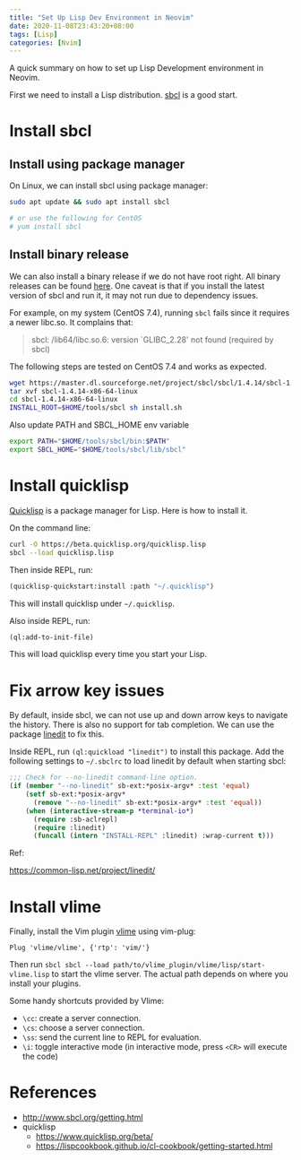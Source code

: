 ```yaml
---
title: "Set Up Lisp Dev Environment in Neovim"
date: 2020-11-08T23:43:20+08:00
tags: [Lisp]
categories: [Nvim]
---
```


A quick summary on how to set up Lisp Development environment in Neovim.

<!--more-->

First we need to install a Lisp distribution. [sbcl](http://www.sbcl.org/) is a
good start.

# Install sbcl

## Install using package manager

On Linux, we can install sbcl using package manager:

```bash
sudo apt update && sudo apt install sbcl

# or use the following for CentOS
# yum install sbcl
```

## Install binary release

We can also install a binary release if we do not have root right. All binary
releases can be found [here](https://sourceforge.net/projects/sbcl/files/sbcl/).
One caveat is that if you install the latest version of sbcl and run it, it
may not run due to dependency issues.

For example, on my system (CentOS 7.4), running `sbcl` fails since it requires
a newer libc.so. It complains that:

> sbcl: /lib64/libc.so.6: version `GLIBC_2.28' not found (required by sbcl)

The following steps are tested on CentOS 7.4 and works as expected.

```bash
wget https://master.dl.sourceforge.net/project/sbcl/sbcl/1.4.14/sbcl-1.4.14-x86-64-linux-binary.tar.bz2
tar xvf sbcl-1.4.14-x86-64-linux
cd sbcl-1.4.14-x86-64-linux
INSTALL_ROOT=$HOME/tools/sbcl sh install.sh
```

Also update PATH and SBCL_HOME env variable

```bash
export PATH="$HOME/tools/sbcl/bin:$PATH"
export SBCL_HOME="$HOME/tools/sbcl/lib/sbcl"
```

# Install quicklisp

[Quicklisp](https://www.quicklisp.org/beta/index.html) is a package manager for
Lisp. Here is how to install it.

On the command line:

```bash
curl -O https://beta.quicklisp.org/quicklisp.lisp
sbcl --load quicklisp.lisp
```

Then inside REPL, run:

```lisp
(quicklisp-quickstart:install :path "~/.quicklisp")
```

This will install quicklisp under `~/.quicklisp`.

Also inside REPL, run:

```lisp
(ql:add-to-init-file)
```

This will load quicklisp every time you start your Lisp.

# Fix arrow key issues

By default, inside sbcl, we can not use up and down arrow keys to navigate the
history. There is also no support for tab completion. We can use the package
[linedit](https://github.com/sharplispers/linedit) to fix this.

Inside REPL, run `(ql:quickload "linedit")` to install this package. Add the
following settings to `~/.sbclrc` to load linedit by default when starting sbcl:

```lisp
;;; Check for --no-linedit command-line option.
(if (member "--no-linedit" sb-ext:*posix-argv* :test 'equal)
    (setf sb-ext:*posix-argv*
      (remove "--no-linedit" sb-ext:*posix-argv* :test 'equal))
    (when (interactive-stream-p *terminal-io*)
      (require :sb-aclrepl)
      (require :linedit)
      (funcall (intern "INSTALL-REPL" :linedit) :wrap-current t)))
```

Ref:

https://common-lisp.net/project/linedit/

# Install vlime

Finally, install the Vim plugin [vlime](https://github.com/vlime/vlime) using vim-plug:

```vim
Plug 'vlime/vlime', {'rtp': 'vim/'}
```

Then run `sbcl sbcl --load path/to/vlime_plugin/vlime/lisp/start-vlime.lisp` to
start the vlime server. The actual path depends on where you install your
plugins.

Some handy shortcuts provided by Vlime:

+ `\cc`: create a server connection.
+ `\cs`: choose a server connection.
+ `\ss`: send the current line to REPL for evaluation.
+ `\i`: toggle interactive mode (in interactive mode, press `<CR>` will execute the code)

# References

+ http://www.sbcl.org/getting.html
+ quicklisp
    + https://www.quicklisp.org/beta/
    + https://lispcookbook.github.io/cl-cookbook/getting-started.html
